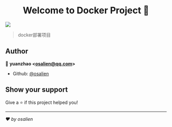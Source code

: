 <h1 align="center">Welcome to Docker Project 👋</h1>
<p>
  <img src="https://img.shields.io/badge/version-2.0.0-blue.svg?cacheSeconds=2592000" />
</p>

> docker部署项目

## Author

👤 **yuanzhao &lt;osalien@qq.com&gt;**

* Github: [@osalien](https://github.com/osalien)

## Show your support

Give a ⭐️ if this project helped you!

***
_❤️ by osalien_
